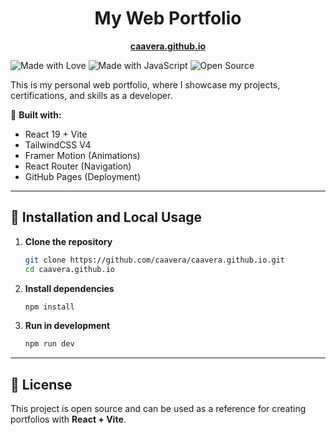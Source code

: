 <h1 align="center">My Web Portfolio</h1>

<p align="center">
  <strong><a href="https://caavera.github.io" target="_blank">caavera.github.io</a></strong>
</p>

<p>
  <img alt="Made with Love" src="https://forthebadge.com/images/badges/built-with-love.svg" />
  <img alt="Made with JavaScript" src="https://forthebadge.com/images/badges/made-with-javascript.svg" />
  <img alt="Open Source" src="https://forthebadge.com/images/badges/open-source.svg" />
</p>

<p>
  This is my personal web portfolio, where I showcase my projects, certifications, and skills as a developer.
</p>

🚀 **Built with:**  
- React 19 + Vite  
- TailwindCSS V4  
- Framer Motion (Animations)  
- React Router (Navigation)  
- GitHub Pages (Deployment)  

---

## 🚀 **Installation and Local Usage**
1. **Clone the repository**
   ```sh
   git clone https://github.com/caavera/caavera.github.io.git
   cd caavera.github.io
   ```

2. **Install dependencies**
   ```sh
   npm install
   ```

3. **Run in development**
   ```sh
   npm run dev
   ```

---

## 📜 **License**
This project is open source and can be used as a reference for creating portfolios with **React + Vite**.